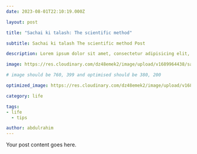 ```yaml
---
date: 2023-08-01T22:10:19.000Z

layout: post

title: "Sachai ki talash: The scientific method"

subtitle: Sachai ki talash The scientific method Post

description: Lorem ipsum dolor sit amet, consectetur adipisicing elit, sed do eiusmod tempor incididunt ut labore et dolore magna aliqua.

image: https://res.cloudinary.com/dz48emek2/image/upload/v1689964438/samples/food/spices.jpg

# image should be 760, 399 and optimised should be 380, 200

optimized_image: https://res.cloudinary.com/dz48emek2/image/upload/v1689964438/samples/food/spices.jpg

category: life

tags:
- life
  - tips

author: abdulrahim
---
```


Your post content goes here.
